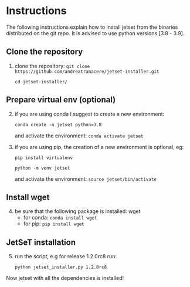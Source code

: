 # Instructions
The following instructions explain how to install jetset from the binaries distributed on the git repo. It is advised to use python versions [3.8 - 3.9]. 

## Clone the repository

1) clone the repository:
   `git clone https://github.com/andreatramacere/jetset-installer.git`
   
   `cd jetset-installer/`

## Prepare virtual env (optional)
2) if you are using conda I suggest to create a new environment:  
   
   `conda create -n jetset python=3.8`
   
   and activate the environment: `conda activate jetset`

3) if you are using pip, the  creation of a new environment is optional, eg: 
    
   `pip install virtualenv`

    `python -m venv jetset`
   
    and activate the environment: `source jetset/bin/activate`
   
## Install wget

4) be sure that the following package is installed: wget 
   - for conda: `conda install wget`
   - for pip: `pip install wget`

## JetSeT installation

5) run the script, e.g for release 1.2.0rc8 run: 

   `python jetset_installer.py 1.2.0rc8`

Now jetset with all the dependencies is installed!
